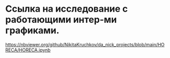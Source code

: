 # Ссылка на исследование с работающими интер-ми графиками.
https://nbviewer.org/github/NikitaKruchkov/da_nick_projects/blob/main/HORECA/HORECA.ipynb
